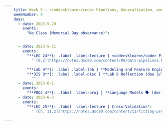```yaml
---
    title: Week 9 – <code>sklearn</code> Pipelines, Generalization, and Cross-Validation
    weekNumber: 9
    days:
      - date: 2023-5-29
        events:
          "No Class (Memorial Day observance)": 


      - date: 2023-5-31
        events:
          "**LEC 24**{: .label .label-lecture } <code>sklearn</code> Pipelines, Regression Evaluation":
            " [9.2](https://notes.dsc80.com/content/09/data-pipelines.html), [10.2](https://notes.dsc80.com/content/10/model-building.html), [11.2](https://notes.dsc80.com/content/11/fitting-prediction.html)"

          "**Lab 8**{: .label .label-lab } **Modeling and Feature Engineering (due 5/29 at 4pm, no slipdays)**":
          "**DIS 8**{: .label .label-disc } **Lab 8 Reflection (due 3/11)**":
            ""
      - date: 2023-6-1
        events:
          "**PROJ 4**{: .label .label-proj } **Language Models 🗣 (due 6/1)**":
      - date: 2023-6-2
        events:
          "**LEC 25**{: .label .label-lecture } Cross-Validation":
            " [Ch. 11.2](https://notes.dsc80.com/content/11/fitting-prediction.html)"
          
---
```

